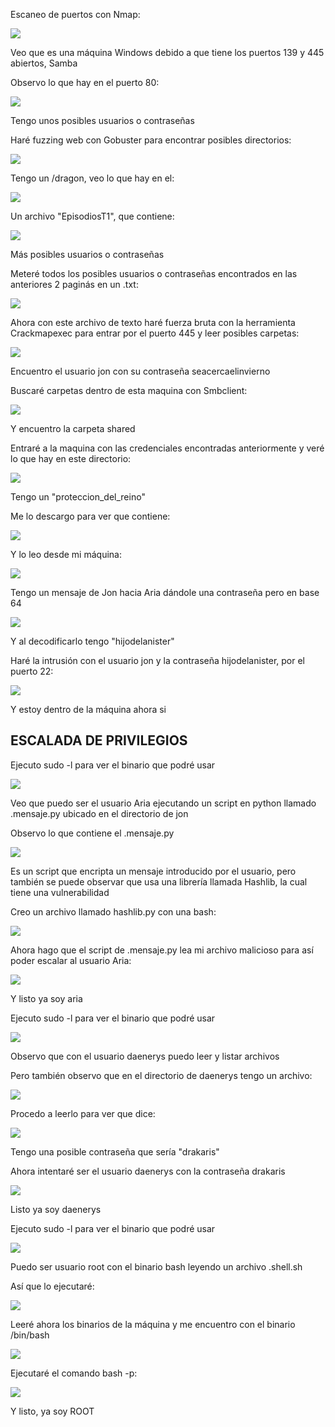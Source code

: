 Escaneo de puertos con Nmap:

![](../../../Images/Pasted%20image%2020240722183638.png)

Veo que es una máquina Windows debido a que tiene los puertos 139 y 445 abiertos, Samba

Observo lo que hay en el puerto 80:

![](../../../Images/Pasted%20image%2020240722183802.png)

Tengo unos posibles usuarios o contraseñas

Haré fuzzing web con Gobuster para encontrar posibles directorios:

![](../../../Images/Pasted%20image%2020240722183921.png)

Tengo un /dragon, veo lo que hay en el:

![](../../../Images/Pasted%20image%2020240722183957.png)

Un archivo "EpisodiosT1", que contiene:

![](../../../Images/Pasted%20image%2020240722184033.png)

Más posibles usuarios o contraseñas

Meteré todos los posibles usuarios o contraseñas encontrados en las anteriores 2 paginás en un .txt:

![](../../../Images/Pasted%20image%2020240722184143.png)

Ahora con este archivo de texto haré fuerza bruta con la herramienta Crackmapexec para entrar por el puerto 445 y leer posibles carpetas:

![](../../../Images/Pasted%20image%2020240722184309.png)

Encuentro el usuario jon con su contraseña seacercaelinvierno

Buscaré carpetas dentro de esta maquina con Smbclient:

![](../../../Images/Pasted%20image%2020240722184429.png)

Y encuentro la carpeta shared

Entraré a la maquina con las credenciales encontradas anteriormente y veré lo que hay en este directorio:

![](../../../Images/Pasted%20image%2020240722184533.png)

Tengo un "proteccion_del_reino"

Me lo descargo para ver que contiene:

![](../../../Images/Pasted%20image%2020240722184612.png)

Y lo leo desde mi máquina:

![](../../../Images/Pasted%20image%2020240722184638.png)

Tengo un mensaje de Jon hacia Aria dándole una contraseña pero en base 64

![](../../../Images/Pasted%20image%2020240722184819.png)

Y al decodificarlo tengo "hijodelanister"

Haré la intrusión con el usuario jon y la contraseña hijodelanister, por el puerto 22:

![](../../../Images/Pasted%20image%2020240722184920.png)

Y estoy dentro de la máquina ahora si

## ESCALADA DE PRIVILEGIOS

Ejecuto sudo -l para ver el binario que podré usar

![](../../../Images/Pasted%20image%2020240722184957.png)

Veo que puedo ser el usuario Aria ejecutando un script en python llamado .mensaje.py ubicado en el directorio de jon

Observo lo que contiene el .mensaje.py

![](../../../Images/Pasted%20image%2020240722185139.png)

Es un script que encripta un mensaje introducido por el usuario, pero también se puede observar que usa una librería llamada Hashlib, la cual tiene una vulnerabilidad

Creo un archivo llamado hashlib.py con una bash:

![](../../../Images/Pasted%20image%2020240722185402.png)

Ahora hago que el script de .mensaje.py lea mi archivo malicioso para así poder escalar al usuario Aria:

![](../../../Images/Pasted%20image%2020240722185519.png)

Y listo ya soy aria

Ejecuto sudo -l para ver el binario que podré usar

![](../../../Images/Pasted%20image%2020240722185613.png)

Observo que con el usuario daenerys puedo leer y listar archivos

Pero también observo que en el directorio de daenerys tengo un archivo:

![](../../../Images/Pasted%20image%2020240722185737.png)

Procedo a leerlo para ver que dice:

![](../../../Images/Pasted%20image%2020240722185814.png)

Tengo una posible contraseña que sería "drakaris"

Ahora intentaré ser el usuario daenerys con la contraseña drakaris

![](../../../Images/Pasted%20image%2020240722185913.png)

Listo ya soy daenerys

Ejecuto sudo -l para ver el binario que podré usar

![](../../../Images/Pasted%20image%2020240722190017.png)

Puedo ser usuario root con el binario bash leyendo un archivo .shell.sh

Así que lo ejecutaré:

![](../../../Images/Pasted%20image%2020240722190145.png)

Leeré ahora los binarios de la máquina y me encuentro con el binario /bin/bash

![](../../../Images/Pasted%20image%2020240722190222.png)

Ejecutaré el comando bash -p:

![](../../../Images/Pasted%20image%2020240722190249.png)

Y listo, ya soy ROOT
